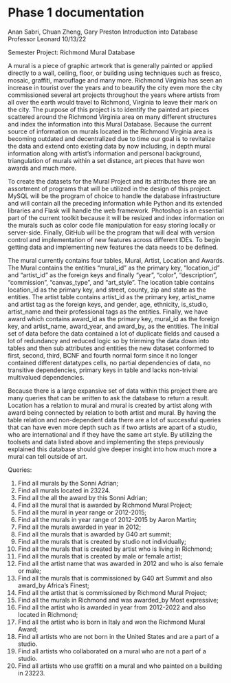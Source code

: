 # Phase 1 documentation

Anan Sabri, Chuan Zheng, Gary Preston 
Introduction into Database
Professor Leonard
10/13/22

Semester Project: Richmond Mural Database

A mural is a piece of graphic artwork that is generally painted or applied directly to a wall, ceiling, floor, or building using techniques such as fresco, mosaic, graffiti, marouflage and many more. Richmond Virginia has seen an increase in tourist over the years and to beautify the city even more the city commissioned several art projects throughout the years where artists from all over the earth would travel to Richmond, Virginia to leave their mark on the city. The purpose of this project is to identify the painted art pieces scattered around the Richmond Virginia area on many different structures and index the information into this Mural Database. Because the current source of information on murals located in the Richmond Virginia area is becoming outdated and decentralized due to time our goal is to revitalize the data and extend onto existing data by now including, in depth mural information along with artist’s information and personal background, triangulation of murals within a set distance, art pieces that have won awards and much more. 

To create the datasets for the Mural Project and its attributes there are an assortment of programs that will be utilized in the design of this project. MySQL will be the program of choice to handle the database infrastructure and will contain all the preceding information while Python and its extended libraries and Flask will handle the web framework. Photoshop is an essential part of the current toolkit because it will be resized and index information on the murals such as color code file manipulation for easy storing locally or server-side. Finally, GitHub will be the program that will deal with version control and implementation of new features across different IDEs. To begin getting data and implementing new features the data needs to be defined.

The mural currently contains four tables, Mural, Artist, Location and Awards. The Mural contains the entities “mural_id” as the primary key, “location_id” and “artist_id” as the foreign keys and finally “year”, “color”, “description”, “commission”, “canvas_type”, and “art_style”. The location table contains location_id as the primary key, and street, county, zip and state as the entities. The artist table contains artist_id as the primary key, artist_name and artist tag as the foreign keys, and gender, age, ethnicity, is_studio, artist_name and their professional tags as the entities. Finally, we have award which contains award_id as the primary key, mural_id as the foreign key, and artist_name, award_year, and award_by, as the entities. The initial set of data before the data contained a lot of duplicate fields and caused a lot of redundancy and reduced logic so by trimming the data down into tables and then sub attributes and entities the new dataset conformed to first, second, third, BCNF and fourth normal form since it no longer contained different datatypes cells, no partial dependencies of data, no transitive dependencies, primary keys in table and lacks non-trivial multivalued dependencies. 

Because there is a large expansive set of data within this project there are many queries that can be written to ask the database to return a result. Location has a relation to mural and mural is created by artist along with award being connected by relation to both artist and mural. By having the table relation and non-dependent data there are a lot of successful queries that can have even more depth such as if two artists are apart of a studio, who are international and if they have the same art style. By utilizing the toolsets and data listed above and implementing the steps previously explained this database should give deeper insight into how much more a mural can tell outside of art.

Queries:
1.	Find all murals by the Sonni Adrian;
2.	Find all murals located in 23224.
3.	Find all the all the award by this Sonni Adrian;
4.	Find all the mural that is awarded by Richmond Mural Project;
5.	Find all the mural in year range or 2012-2015;
6.	Find all the murals in year range of 2012-2015 by Aaron Martin;
7.	Find all the murals awarded in year in 2012;
8.	Find all the murals that is awarded by G40 art summit;
9.	Find all the murals that is created by studio not individually;
10.	Find all the murals that is created by artist who is living in Richmond;
11.	Find all the murals that is created by male or female artist;
12.	Find all the artist name that was awarded in 2012 and who is also female or male;
13.	Find all the murals that is commissioned by G40 art Summit and also award_by Africa’s Finest;
14.	Find all the artist that is commissioned by Richmond Mural Project;
15.	Find all the murals in Richmond and was awarded_by Most expressive;
16.	Find all the artist who is awarded in year from 2012-2022 and also located in Richmond; 
17.	Find all the artist who is born in Italy and won the  Richmond Mural Award;
18.	Find all artists who are not born in the United States and are a part of a studio.
19.	Find all artists who collaborated on a mural who are not a part of a studio.
20.	Find all artists who use graffiti on a mural and who painted on a building in 23223.

